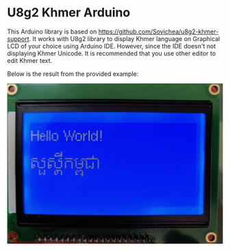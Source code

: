 # U8g2 Khmer Arduino
This Arduino library is based on https://github.com/Sovichea/u8g2-khmer-support. It works with U8g2 library to display Khmer language on Graphical LCD of your choice using Arduino IDE. However, since the IDE doesn't not displaying Khmer Unicode. It is recommended that you use other editor to edit Khmer text.

Below is the result from the provided example:

![](images/fig_1.jpg)
